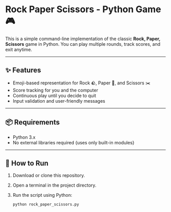# Rock Paper Scissors - Python Game 🎮

This is a simple command-line implementation of the classic **Rock, Paper, Scissors** game in Python. You can play multiple rounds, track scores, and exit anytime.

----

## ✨ Features
- Emoji-based representation for Rock 🪨, Paper 📄, and Scissors ✂️
- Score tracking for you and the computer
- Continuous play until you decide to quit
- Input validation and user-friendly messages

----

## 📦 Requirements
- Python 3.x  
- No external libraries required {uses only built-in modules}

---

## 🚀 How to Run
1. Download or clone this repository.
2. Open a terminal in the project directory.
3. Run the script using Python:

   ```bash
   python rock_paper_scissors.py
